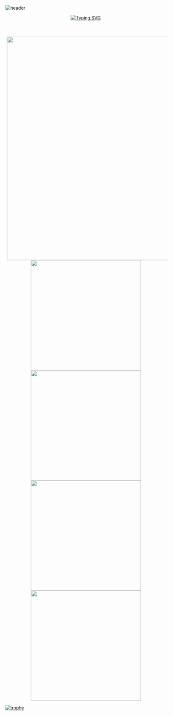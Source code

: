 ![header](https://capsule-render.vercel.app/api?type=waving&color=gradient&customColorList=10,11&height=300&section=header&text=yakcom&fontSize=80&fontAlignY=35&descAlignY=55&animation=fadeIn&desc=Ilya%20Miller&fontColor=c9d1d9)

<p align="center">
  <a href="https://git.io/typing-svg"><img src="https://readme-typing-svg.herokuapp.com?font=Fira+Code&size=35&duration=3000&pause=10000&color=A67635&center=true&vCenter=true&width=1000&lines=Welcome+to+my+GitHub+profile" alt="Typing SVG" /></a>
  <br><br><br>
  <img width="700" style="padding-left: 5px;" src="http://github-profile-summary-cards.vercel.app/api/cards/profile-details?username=yakcom&theme=github_dark" />
  <br>
  <img width="345" src="http://github-profile-summary-cards.vercel.app/api/cards/repos-per-language?username=yakcom&theme=github_dark" />
  <img width="345" src="http://github-profile-summary-cards.vercel.app/api/cards/most-commit-language?username=yakcom&theme=github_dark" />
  <img width="345" src="http://github-profile-summary-cards.vercel.app/api/cards/stats?username=yakcom&theme=github_dark" />
  <img width="345" src="http://github-profile-summary-cards.vercel.app/api/cards/productive-time?username=yakcom&theme=github_dark&utcOffset=8" />
</p>

[![trophy](https://github-profile-trophy.vercel.app/?username=ryo-ma)](https://github.com/ryo-ma/github-profile-trophy)



